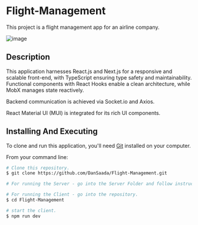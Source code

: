 # Flight-Management
This project is a flight management app for an airline company.


![image](https://github.com/DanSaada/Flight-Management/assets/112869076/a3a69f32-9354-4336-a7db-92c85cf7bd74)

## Description


This application harnesses React.js and Next.js for a responsive and scalable front-end, with TypeScript ensuring type safety and maintainability. 
Functional components with React Hooks enable a clean architecture, while MobX manages state reactively. 

Backend communication is achieved via Socket.io and Axios.

React Material UI (MUI) is integrated for its rich UI components.


## Installing And Executing
    
To clone and run this application, you'll need [Git](https://git-scm.com) installed on your computer.
  
From your command line:
  
```bash
# Clone this repository.
$ git clone https://github.com/DanSaada/Flight-Management.git

# For running the Server - go into the Server Folder and follow instructions.

# For running the Client - go into the repository.
$ cd Flight-Management

# start the client.
$ npm run dev

```
